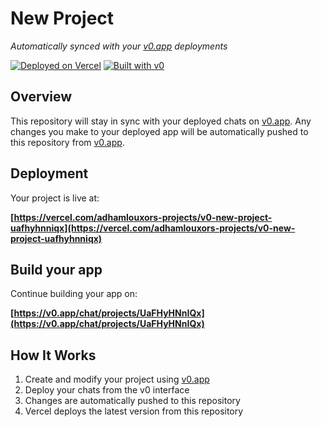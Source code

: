 # New Project

*Automatically synced with your [v0.app](https://v0.app) deployments*

[![Deployed on Vercel](https://img.shields.io/badge/Deployed%20on-Vercel-black?style=for-the-badge&logo=vercel)](https://vercel.com/adhamlouxors-projects/v0-new-project-uafhyhnniqx)
[![Built with v0](https://img.shields.io/badge/Built%20with-v0.app-black?style=for-the-badge)](https://v0.app/chat/projects/UaFHyHNnIQx)

## Overview

This repository will stay in sync with your deployed chats on [v0.app](https://v0.app).
Any changes you make to your deployed app will be automatically pushed to this repository from [v0.app](https://v0.app).

## Deployment

Your project is live at:

**[https://vercel.com/adhamlouxors-projects/v0-new-project-uafhyhnniqx](https://vercel.com/adhamlouxors-projects/v0-new-project-uafhyhnniqx)**

## Build your app

Continue building your app on:

**[https://v0.app/chat/projects/UaFHyHNnIQx](https://v0.app/chat/projects/UaFHyHNnIQx)**

## How It Works

1. Create and modify your project using [v0.app](https://v0.app)
2. Deploy your chats from the v0 interface
3. Changes are automatically pushed to this repository
4. Vercel deploys the latest version from this repository

